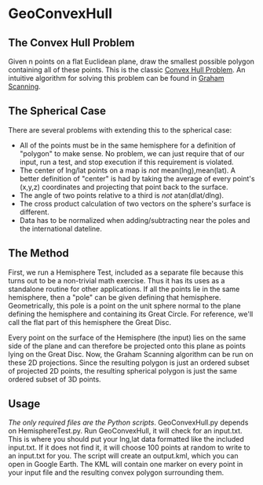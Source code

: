 GeoConvexHull
=============

## The Convex Hull Problem

Given n points on a flat Euclidean plane, draw the smallest possible polygon containing all of these points. This is the classic [Convex Hull Problem](http://en.wikipedia.org/wiki/Convex_hull). An intuitive algorithm for solving this problem can be found in [Graham Scanning](http://en.wikipedia.org/wiki/Graham_scan).

## The Spherical Case

There are several problems with extending this to the spherical case:  
- All of the points must be in the same hemisphere for a definition of "polygon" to make sense. No problem, we can just require that of our input, run a test, and stop execution if this requirement is violated.  
- The center of lng/lat points on a map is *not* mean(lng),mean(lat). A better definition of "center" is had by taking the average of every point's (x,y,z) coordinates and projecting that point back to the surface.  
- The angle of two points relative to a third is *not* atan(dlat/dlng).  
- The cross product calculation of two vectors on the sphere's surface is different.  
- Data has to be normalized when adding/subtracting near the poles and the international dateline.  

## The Method

First, we run a Hemisphere Test, included as a separate file because this turns out to be a non-trivial math exercise. Thus it has its uses as a standalone routine for other applications. If all the points lie in the same hemisphere, then a "pole" can be given defining that hemisphere. Geometrically, this pole is a point on the unit sphere normal to the plane defining the hemisphere and containing its Great Circle. For reference, we'll call the flat part of this hemisphere the Great Disc.

Every point on the surface of the Hemisphere (the input) lies on the same side of the plane and can therefore be projected onto this plane as points lying on the Great Disc. Now, the Graham Scanning algorithm can be run on these 2D projections. Since the resulting polygon is just an ordered subset of projected 2D points, the resulting spherical polygon is just the same ordered subset of 3D points.

## Usage

*The only required files are the Python scripts*. GeoConvexHull.py depends on HemisphereTest.py. Run GeoConvexHull, it will check for an input.txt. This is where you should put your lng,lat data formatted like the included input.txt. If it does not find it, it will choose 100 points at random to write to an input.txt for you. The script will create an output.kml, which you can open in Google Earth. The KML will contain one marker on every point in your input file and the resulting convex polygon surrounding them.